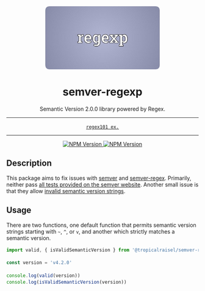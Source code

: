 <div align="center">
  <img alt="Logo" src="https://raw.githubusercontent.com/tropicalraisel/semver-regexp/master/.github/images/logo.png" width="300">
  <h1>semver-regexp</h1>
  <p>Semantic Version 2.0.0 library powered by Regex.</p>
  <hr>
  <a href="https://regex101.com/r/QcBp0R/1"><code>regex101 ex.</code></a>
  <hr>
  <p>
    <a href="https://www.npmjs.com/package/@tropicalraisel/semver-regexp">
      <img alt="NPM Version" src="https://img.shields.io/npm/v/@tropicalraisel/semver-regexp?logo=npm&label=npm&color=CB3837">
    </a>
    <a href="https://github.com/google/gts">
      <img alt="NPM Version" src="https://img.shields.io/badge/code%20style-google-blueviolet.svg">
    </a>
  </p>
</div>

## Description

This package aims to fix issues with [semver](https://www.npmjs.com/package/semver) and [semver-regex](https://www.npmjs.com/package/semver-regex).
Primarily, neither pass [all tests provided on the semver website](https://regex101.com/r/vkijKf/1/).
Another small issue is that they allow [invalid semantic version strings](https://semver.org/#is-v123-a-semantic-version).

## Usage

There are two functions, one default function that permits semantic version strings starting with `~`, `^`, or `v`, and another which strictly matches a semantic version.

```javascript
import valid, { isValidSemanticVersion } from '@tropicalraisel/semver-regexp'

const version = 'v4.2.0'

console.log(valid(version))
console.log(isValidSemanticVersion(version))
```
